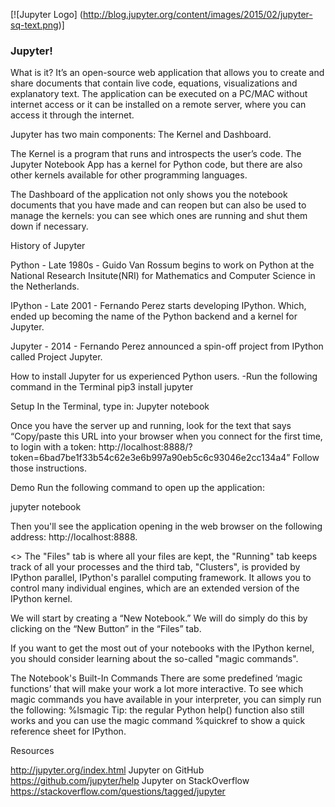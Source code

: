 [![Jupyter Logo]
(http://blog.jupyter.org/content/images/2015/02/jupyter-sq-text.png)]

### Jupyter!

What is it?
It’s an open-source web application that allows you to create and share documents that contain live code, equations, visualizations and explanatory text. The application can be executed on a PC/MAC without internet access or it can be installed on a remote server, where you can access it through the internet. 

Jupyter has two main components: The Kernel and Dashboard.

The Kernel is a program that runs and introspects the user’s code. The Jupyter Notebook App has a kernel for Python code, but there are also other kernels available for other programming languages.

The Dashboard of the application not only shows you the notebook documents that you have made and can reopen but can also be used to manage the kernels: you can see which ones are running and shut them down if necessary.

History of Jupyter

Python - Late 1980s - Guido Van Rossum begins to work on Python at the National Research Insitute(NRI) for Mathematics and Computer Science in the Netherlands.

IPython - Late 2001 - Fernando Perez starts developing IPython. Which, ended up becoming the name of the Python backend and a kernel for Jupyter.

Jupyter - 2014 - Fernando Perez announced a spin-off project from IPython called Project Jupyter. 

How to install Jupyter for us experienced Python users. 
-Run the following command in the Terminal 
pip3 install jupyter

Setup
In the Terminal, type in:
Jupyter notebook

Once you have the server up and running, look for the text that says
“Copy/paste this URL into your browser when you connect for the first time,
    to login with a token:
        http://localhost:8888/?token=6bad7be1f33b54c62e3e6b997a90eb5c6c93046e2cc134a4”
Follow those instructions.

Demo
Run the following command to open up the application:

jupyter notebook

Then you'll see the application opening in the web browser on the following address: http://localhost:8888. 


<<Insert DataCamp Gif>>
The "Files" tab is where all your files are kept, the "Running" tab keeps track of all your processes and the third tab, "Clusters", is provided by IPython parallel, IPython's parallel computing framework. It allows you to control many individual engines, which are an extended version of the IPython kernel.

We will start by creating a “New Notebook.”
We will do simply do this by clicking on the “New Button” in the “Files” tab.


If you want to get the most out of your notebooks with the IPython kernel, you should consider learning about the so-called "magic commands". 

The Notebook's Built-In Commands
There are some predefined ‘magic functions’ that will make your work a lot more interactive.
To see which magic commands you have available in your interpreter, you can simply run the following:
%lsmagic
Tip: the regular Python help() function also still works and you can use the magic command %quickref to show a quick reference sheet for IPython.





Resources

http://jupyter.org/index.html
Jupyter on GitHub
https://github.com/jupyter/help
Jupyter on StackOverflow
https://stackoverflow.com/questions/tagged/jupyter





